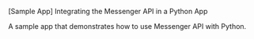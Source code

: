 [Sample App] Integrating the Messenger API in a Python App

A sample app that demonstrates how to use Messenger API with Python.
